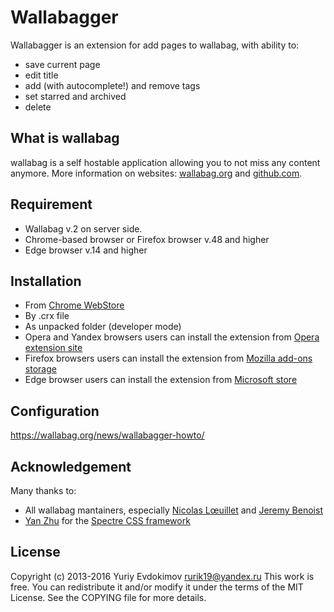 # Wallabagger

Wallabagger is an extension for add pages to wallabag, with ability to:

- save current page
- edit title
- add (with autocomplete!) and remove tags
- set starred and  archived
- delete

## What is wallabag

wallabag is a self hostable application allowing you to not miss any content anymore.
More information on websites: [wallabag.org](https://wallabag.org) and [github.com](https://github.com/wallabag/wallabag).

## Requirement

- Wallabag v.2 on server side.
- Chrome-based browser or Firefox browser v.48 and higher
- Edge browser v.14 and higher

## Installation

- From [Chrome WebStore](https://chrome.google.com/webstore/detail/wallabagger/gbmgphmejlcoihgedabhgjdkcahacjlj)
- By .crx file
- As unpacked folder (developer mode)
- Opera and Yandex browsers users can install the extension from [Opera extension site](https://addons.opera.com/ru/extensions/details/wallabagger/)
- Firefox browsers users can install the extension from [Mozilla add-ons storage](https://addons.mozilla.org/en-US/firefox/addon/wallabagger/)
- Edge browser users can install the extension from [Microsoft store](https://www.microsoft.com/en-us/store/p/wallabagger/9p41cnlppmfz)

## Configuration

<https://wallabag.org/news/wallabagger-howto/>

## Acknowledgement

Many thanks to:

- All wallabag mantainers, especially [Nicolas Lœuillet](https://github.com/nicosomb) and [Jeremy Benoist](https://github.com/j0k3r)
- [Yan Zhu](https://github.com/picturepan2) for the [Spectre CSS framework](https://github.com/picturepan2/spectre)

## License

Copyright (c) 2013-2016 Yuriy Evdokimov <rurik19@yandex.ru>
This work is free. You can redistribute it and/or modify it under the
terms of the MIT License. See the COPYING file for more details.
